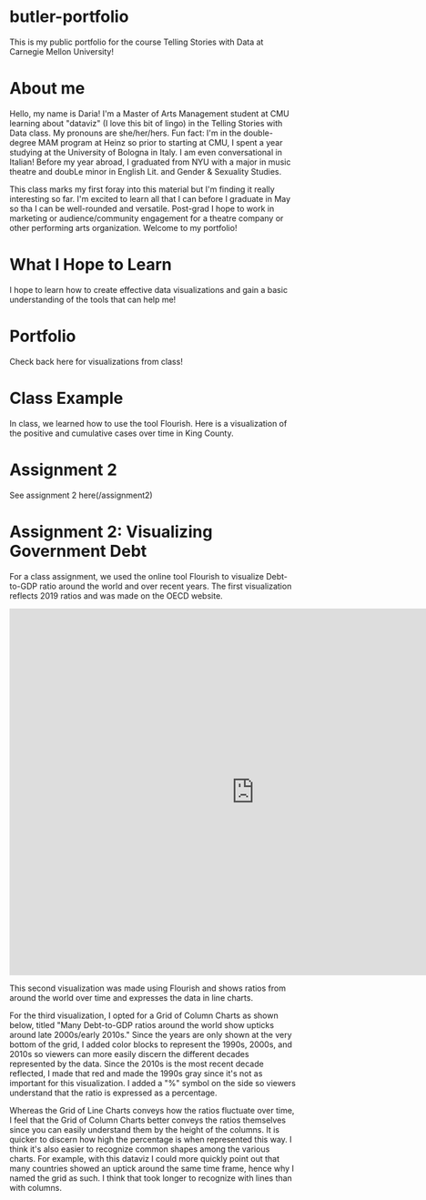 # butler-portfolio
This is my public portfolio for the course Telling Stories with Data at Carnegie Mellon University!

# About me
Hello, my name is Daria! I'm a Master of Arts Management student at CMU learning about "dataviz" (I love this bit of lingo) in the Telling Stories with Data class. My pronouns are she/her/hers. Fun fact: I'm in the double-degree MAM program at Heinz so prior to starting at CMU, I spent a year studying at the University of Bologna in Italy. I am even conversational in Italian! Before my year abroad, I graduated from NYU with a major in music theatre and doubLe minor in English Lit. and Gender & Sexuality Studies.

This class marks my first foray into this material but I'm finding it really interesting so far. I'm excited to learn all that I can before I graduate in May so tha I can be well-rounded and versatile. Post-grad I hope to work in marketing or audience/community engagement for a theatre company or other performing arts organization. Welcome to my portfolio!

# What I Hope to Learn
I hope to learn how to create effective data visualizations and gain a basic understanding of the tools that can help me!

# Portfolio
Check back here for visualizations from class!

# Class Example 
In class, we learned how to use the tool Flourish. Here is a visualization of the positive and cumulative cases over time in King County.
<div class="flourish-embed flourish-chart" data-src="visualisation/5255820"><script src="https://public.flourish.studio/resources/embed.js"></script></div>

# Assignment 2
See assignment 2 here(/assignment2)

# Assignment 2: Visualizing Government Debt
For a class assignment, we used the online tool Flourish to visualize Debt-to-GDP ratio around the world and over recent years. The first visualization reflects 2019 ratios and was made on the OECD website.
<iframe src="https://data.oecd.org/chart/6gMF" width="860" height="645" style="border: 0" mozallowfullscreen="true" webkitallowfullscreen="true" allowfullscreen="true"><a href="https://data.oecd.org/chart/6gMF" target="_blank">OECD Chart: General government debt, Total, % of GDP, Annual, 2019</a></iframe>

This second visualization was made using Flourish and shows ratios from around the world over time and expresses the data in line charts.
<div class="flourish-embed flourish-chart" data-src="visualisation/5291010"><script src="https://public.flourish.studio/resources/embed.js"></script></div>

For the third visualization, I opted for a Grid of Column Charts as shown below, titled "Many Debt-to-GDP ratios around the world show upticks around late 2000s/early 2010s." Since the years are only shown at the very bottom of the grid, I added color blocks to represent the 1990s, 2000s, and 2010s so viewers can more easily discern the different decades represented by the data. Since the 2010s is the most recent decade reflected, I made that red and made the 1990s gray since it's not as important for this visualization. I added a "%" symbol on the side so viewers understand that the ratio is expressed as a percentage.

Whereas the Grid of Line Charts conveys how the ratios fluctuate over time, I feel that the Grid of Column Charts better conveys the ratios themselves since you can easily understand them by the height of the columns. It is quicker to discern how high the percentage is when represented this way. I think it's also easier to recognize common shapes among the various charts. For example, with this dataviz I could more quickly point out that many countries showed an uptick around the same time frame, hence why I named the grid as such. I think that took longer to recognize with lines than with columns.
<div class="flourish-embed flourish-chart" data-src="visualisation/5291097"><script src="https://public.flourish.studio/resources/embed.js"></script></div>
